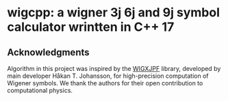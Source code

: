 # wigcpp: a wigner 3j 6j and 9j symbol calculator wrintten in C++ 17

## Acknowledgments

Algorithm in this project was inspired by the [WIGXJPF](https://fy.chalmers.se/subatom/wigxjpf/) library, 
developed by main developer Håkan T. Johansson, for high-precision computation of Wigener symbols.
We thank the authors for their open contribution to computational physics.
